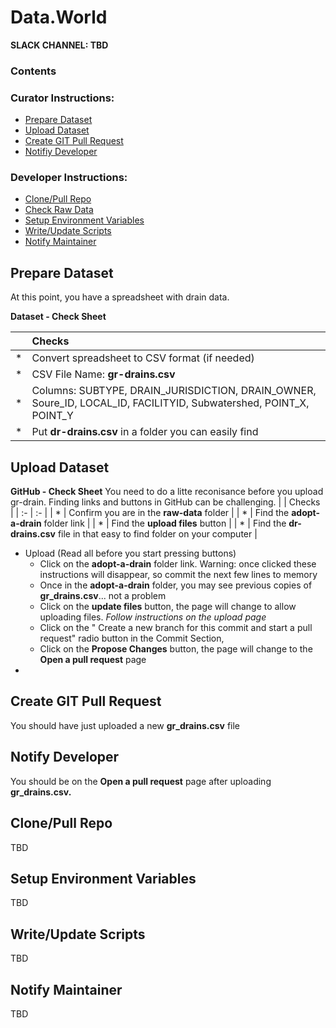 # Data.World
**SLACK CHANNEL: TBD**

### Contents 
### Curator Instructions:
* [Prepare Dataset](#prepare-dataset)
* [Upload Dataset](#upload-dataset)
* [Create GIT Pull Request](#pull-request)
* [Notifiy Developer](#notify-developer)

### Developer Instructions:
* [Clone/Pull Repo](#clone-repo)
* [Check Raw Data](#check-raw-data)
* [Setup Environment Variables](#env-variables)
* [Write/Update Scripts](#scripting)
* [Notify Maintainer](#notify-maintainer)

## <a id="prepare-dataset">Prepare Dataset</a>
At this point, you have a spreadsheet with drain data.
    
**Dataset - Check Sheet** 

|    | Checks |
| :- | :- |
| * | Convert spreadsheet to CSV format (if needed)  |
| * | CSV File Name: **gr-drains.csv**  |
| * | Columns: SUBTYPE, DRAIN_JURISDICTION, DRAIN_OWNER, Soure_ID, LOCAL_ID, FACILITYID, Subwatershed, POINT_X, POINT_Y  |
| * | Put **dr-drains.csv** in a folder you can easily find |
    
## <a id="upload-dataset">Upload Dataset</a>

**GitHub - Check Sheet** 
You need to do a litte reconisance before you upload gr-drain.  Finding links and buttons in GitHub can be challenging.
|    | Checks |
| :- | :- |
| * |  Confirm you are in the **raw-data** folder   |
| * |  Find the **adopt-a-drain** folder link  |
| * |  Find the **upload files** button  |
| * |  Find the **dr-drains.csv** file in that easy to find folder on your computer  |

* Upload (Read all before you start pressing buttons)
    * Click on the **adopt-a-drain** folder link. Warning: once clicked these instructions will disappear, so commit the next few lines to memory
    * Once in the **adopt-a-drain** folder, you may see previous copies of **gr_drains.csv**... not a problem
    * Click on the **update files** button, the page will change to allow uploading files.  _Follow instructions on the upload page_
    * Click on the " Create a new branch for this commit and start a pull request" radio button in the Commit Section, 
    * Click on the **Propose Changes** button, the page will change to the **Open a pull request** page
*    

## <a id="pull-request">Create GIT Pull Request</a>
You should have just uploaded a new **gr_drains.csv** file

## <a id="notify-developer">Notify Developer</a>
You should be on the **Open a pull request** page after uploading **gr_drains.csv.** 



## <a id="clone-repo">Clone/Pull Repo</a>
TBD

## <a id="env-variables">Setup Environment Variables</a>
TBD

## <a id="scripting">Write/Update Scripts</a>
TBD

## <a id="notify-maintainer">Notify Maintainer</a>
TBD
